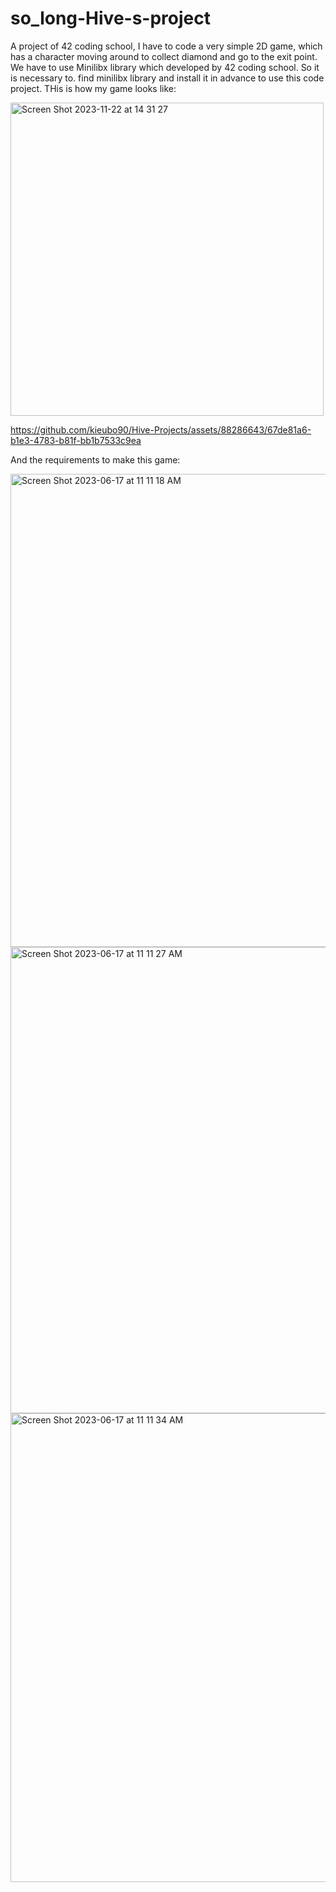 # so_long-Hive-s-project
A project of 42 coding school, I have to code a very simple 2D game, which has a character moving around to collect diamond and go to the exit point.
We have to use Minilibx library which developed by 42 coding school. So it is necessary to. find minilibx library and install it in advance to use this code project.
THis is how my game looks like:

<img width="501" alt="Screen Shot 2023-11-22 at 14 31 27" src="https://github.com/kieubo90/Hive-Projects/assets/88286643/1eafbb62-3d04-4ac3-8ced-a0ea350da4f2">

https://github.com/kieubo90/Hive-Projects/assets/88286643/67de81a6-b1e3-4783-b81f-bb1b7533c9ea



And the requirements to make this game:


<img width="757" alt="Screen Shot 2023-06-17 at 11 11 18 AM" src="https://github.com/kieubo90/so_long-Hive-s-project/assets/88286643/327006b1-8b6a-44bf-ae6e-88c8cae1bcd7">
<img width="746" alt="Screen Shot 2023-06-17 at 11 11 27 AM" src="https://github.com/kieubo90/so_long-Hive-s-project/assets/88286643/9562dda5-1d11-4a6d-991a-c445c744462a">
<img width="750" alt="Screen Shot 2023-06-17 at 11 11 34 AM" src="https://github.com/kieubo90/so_long-Hive-s-project/assets/88286643/f18f8cb6-806e-47be-976d-a95510536129">
